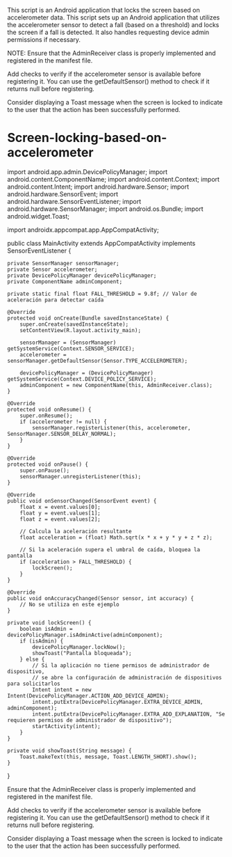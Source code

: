 This script is an Android application that locks the screen based on accelerometer data. 
This script sets up an Android application that utilizes the accelerometer sensor to detect a fall (based on a threshold) and locks the screen if a fall is detected. It also handles requesting device admin permissions if necessary.

NOTE:
Ensure that the AdminReceiver class is properly implemented and registered in the manifest file.

Add checks to verify if the accelerometer sensor is available before registering it. 
You can use the getDefaultSensor() method to check if it returns null before registering.

Consider displaying a Toast message when the screen is locked to indicate to the user that the action has been successfully performed.

# Screen-locking-based-on-accelerometer

import android.app.admin.DevicePolicyManager; 
import android.content.ComponentName; 
import android.content.Context; 
import android.content.Intent; 
import android.hardware.Sensor; 
import android.hardware.SensorEvent; 
import android.hardware.SensorEventListener; 
import android.hardware.SensorManager; 
import android.os.Bundle; 
import android.widget.Toast; 

import androidx.appcompat.app.AppCompatActivity; 

public class MainActivity extends AppCompatActivity implements SensorEventListener {

    private SensorManager sensorManager;
    private Sensor accelerometer;
    private DevicePolicyManager devicePolicyManager;
    private ComponentName adminComponent;

    private static final float FALL_THRESHOLD = 9.8f; // Valor de aceleración para detectar caída

    @Override
    protected void onCreate(Bundle savedInstanceState) {
        super.onCreate(savedInstanceState);
        setContentView(R.layout.activity_main);

        sensorManager = (SensorManager) getSystemService(Context.SENSOR_SERVICE);
        accelerometer = sensorManager.getDefaultSensor(Sensor.TYPE_ACCELEROMETER);

        devicePolicyManager = (DevicePolicyManager) getSystemService(Context.DEVICE_POLICY_SERVICE);
        adminComponent = new ComponentName(this, AdminReceiver.class);
    }

    @Override
    protected void onResume() {
        super.onResume();
        if (accelerometer != null) {
            sensorManager.registerListener(this, accelerometer, SensorManager.SENSOR_DELAY_NORMAL);
        }
    }

    @Override
    protected void onPause() {
        super.onPause();
        sensorManager.unregisterListener(this);
    }

    @Override
    public void onSensorChanged(SensorEvent event) {
        float x = event.values[0];
        float y = event.values[1];
        float z = event.values[2];

        // Calcula la aceleración resultante
        float acceleration = (float) Math.sqrt(x * x + y * y + z * z);

        // Si la aceleración supera el umbral de caída, bloquea la pantalla
        if (acceleration > FALL_THRESHOLD) {
            lockScreen();
        }
    }

    @Override
    public void onAccuracyChanged(Sensor sensor, int accuracy) {
        // No se utiliza en este ejemplo
    }

    private void lockScreen() {
        boolean isAdmin = devicePolicyManager.isAdminActive(adminComponent);
        if (isAdmin) {
            devicePolicyManager.lockNow();
            showToast("Pantalla bloqueada");
        } else {
            // Si la aplicación no tiene permisos de administrador de dispositivo,
            // se abre la configuración de administración de dispositivos para solicitarlos
            Intent intent = new Intent(DevicePolicyManager.ACTION_ADD_DEVICE_ADMIN);
            intent.putExtra(DevicePolicyManager.EXTRA_DEVICE_ADMIN, adminComponent);
            intent.putExtra(DevicePolicyManager.EXTRA_ADD_EXPLANATION, "Se requieren permisos de administrador de dispositivo");
            startActivity(intent);
        }
    }

    private void showToast(String message) {
        Toast.makeText(this, message, Toast.LENGTH_SHORT).show();
    }
}



Ensure that the AdminReceiver class is properly implemented and registered in the manifest file.

Add checks to verify if the accelerometer sensor is available before registering it. You can use the getDefaultSensor() method to check if it returns null before registering.

Consider displaying a Toast message when the screen is locked to indicate to the user that the action has been successfully performed.
